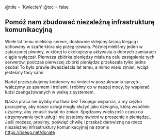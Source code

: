 @title = 'Kwiecień'
@toc = false


Pomóż nam zbudować niezależną infrastrukturę komunikacyjną
------------------------------------------

Wiele lat temu mieliśmy serwer, dosłownie sklejony taśmą klejącą i schowany w szafie która się przegrzewała. Później mieliśmy jeden w zakurzonej piwnicy, w której to ekologiczny aktywista o dobrych zamiarach ciągle wyłączał. Pierwsza zbiórka pieniędzy miała na celu zastąpienie tych serwerów, podczas pierwszej zbiórki pieniądze przekazała tylko jedna osoba! To było prawie dwadzieścia lat temu, a mimo wielu zmian, wciąż jesteśmy tacy sami.

Nadal przeszukujemy kontenery na śmieci w poszukiwaniu sprzętu, walczymy ze spamem i trollami, i robimy co w naszej mocy, by wspierać ludzi zaangażowanych w walkę z systemem.

Nasza praca nie byłaby możliwa bez Twojego wsparcia, a my ciężko pracujemy, aby nasze usługi mogły służyć jako dźwignia, którą wspólnie użyjemy, aby zmusić świat do zmian. Spędzamy większość czasu na utrzymywaniu tych usług i nie jesteśmy świetni w proszenie o pieniądze.. Jeśli możesz, prosimy, poświęć chwilę i przekaż darowiznę na rzecz niezależnej infrastruktury komunikacyjnej na stronie https://riseup.net/donate